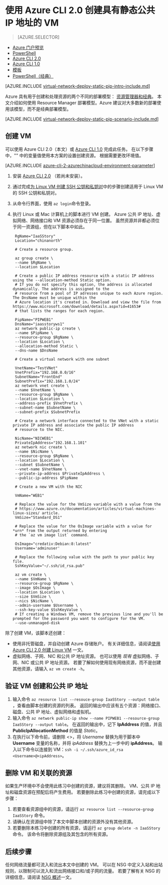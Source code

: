 <properties
    pageTitle="创建具有静态公共 IP 地址的 VM — Azure CLI 2.0 | Azure"
    description="了解如何使用 Azure 命令行接口 (CLI) 2.0 创建具有静态公共 IP 地址的 VM。"
    services="virtual-network"
    documentationcenter="na"
    author="jimdial"
    manager="timlt"
    editor=""
    tags="azure-resource-manager"
    translationtype="Human Translation" />
<tags
    ms.assetid="55bc21b0-2a45-4943-a5e7-8d785d0d015c"
    ms.service="virtual-network"
    ms.devlang="azurecli"
    ms.topic="article"
    ms.tgt_pltfrm="na"
    ms.workload="infrastructure-services"
    ms.date="03/15/2016"
    wacn.date="05/02/2017"
    ms.author="jdial"
    ms.custom="H1Hack27Feb2017"
    ms.sourcegitcommit="78da854d58905bc82228bcbff1de0fcfbc12d5ac"
    ms.openlocfilehash="e01b221f15a937d2e96bdb7ebe001d5e90bdfebb"
    ms.lasthandoff="04/22/2017" />

# <a name="create-a-vm-with-a-static-public-ip-address-using-the-azure-cli-20"></a>使用 Azure CLI 2.0 创建具有静态公共 IP 地址的 VM
> [AZURE.SELECTOR]
- [Azure 门户预览](/documentation/articles/virtual-network-deploy-static-pip-arm-portal/)
- [PowerShell](/documentation/articles/virtual-network-deploy-static-pip-arm-ps/)
- [Azure CLI 2.0](/documentation/articles/virtual-network-deploy-static-pip-arm-cli/)
- [Azure CLI 1.0](/documentation/articles/virtual-network-deploy-static-pip-cli-nodejs/)
- [模板](/documentation/articles/virtual-network-deploy-static-pip-arm-template/)
- [PowerShell（经典）](/documentation/articles/virtual-networks-reserved-public-ip/)

[AZURE.INCLUDE [virtual-network-deploy-static-pip-intro-include.md](../../includes/virtual-network-deploy-static-pip-intro-include.md)]

Azure 具有用于创建和处理资源的两个不同的部署模型： [资源管理器和经典](/documentation/articles/resource-manager-deployment-model/)。 本文介绍如何使用 Resource Manager 部署模型。Azure 建议对大多数新的部署使用该模型，而不是经典部署模型。

[AZURE.INCLUDE [virtual-network-deploy-static-pip-scenario-include.md](../../includes/virtual-network-deploy-static-pip-scenario-include.md)]

## <a name = "create"></a>创建 VM

可以使用 Azure CLI 2.0（本文）或 [Azure CLI 1.0](/documentation/articles/virtual-network-deploy-static-pip-cli-nodejs/) 完成此任务。 在以下步骤中，"" 中的变量值使用本方案的设置创建资源。 根据需要更改环境值。

[AZURE.INCLUDE [azure-cli-2-azurechinacloud-environment-parameter](../../includes/azure-cli-2-azurechinacloud-environment-parameter.md)]

1. 安装 [Azure CLI 2.0](https://docs.microsoft.com/zh-cn/cli/azure/install-az-cli2) （若尚未安装）。
2. 通过完成[为 Linux VM 创建 SSH 公钥和私钥对](/documentation/articles/virtual-machines-linux-mac-create-ssh-keys/)中的步骤创建适用于 Linux VM 的 SSH 公钥和私钥对。
3. 从命令行界面，使用 `az login`命令登录。
4. 执行 Linux 或 Mac 计算机上的脚本进行 VM 创建。 Azure 公共 IP 地址、虚拟网络、网络接口和 VM 资源必须存在于同一位置。 虽然资源并非都必须位于同一资源组，但在以下脚本中如此。

        RgName="IaaSStory"
        Location="chinanorth"

        # Create a resource group.

        az group create \
        --name $RgName \
        --location $Location

        # Create a public IP address resource with a static IP address using the --allocation-method Static option.
        # If you do not specify this option, the address is allocated dynamically. The address is assigned to the
        # resource from a pool of IP adresses unique to each Azure region. The DnsName must be unique within the
        # Azure location it's created in. Download and view the file from https://www.microsoft.com/download/details.aspx?id=41653#
        # that lists the ranges for each region.

        PipName="PIPWEB1"
        DnsName="iaasstoryws1"
        az network public-ip create \
        --name $PipName \
        --resource-group $RgName \
        --location $Location \
        --allocation-method Static \
        --dns-name $DnsName

        # Create a virtual network with one subnet

        VnetName="TestVNet"
        VnetPrefix="192.168.0.0/16"
        SubnetName="FrontEnd"
        SubnetPrefix="192.168.1.0/24"
        az network vnet create \
        --name $VnetName \
        --resource-group $RgName \
        --location $Location \
        --address-prefix $VnetPrefix \
        --subnet-name $SubnetName \
        --subnet-prefix $SubnetPrefix

        # Create a network interface connected to the VNet with a static private IP address and associate the public IP address
        # resource to the NIC.

        NicName="NICWEB1"
        PrivateIpAddress="192.168.1.101"
        az network nic create \
        --name $NicName \
        --resource-group $RgName \
        --location $Location \
        --subnet $SubnetName \
        --vnet-name $VnetName \
        --private-ip-address $PrivateIpAddress \
        --public-ip-address $PipName

        # Create a new VM with the NIC

        VmName="WEB1"

        # Replace the value for the VmSize variable with a value from the
        # https://www.azure.cn/documentation/articles/virtual-machines-linux-sizes/ article.
        VmSize="Standard_DS1"

        # Replace the value for the OsImage variable with a value for *urn* from the output returned by entering
        # the `az vm image list` command. 

        OsImage="credativ:Debian:8:latest"
        Username='adminuser'

        # Replace the following value with the path to your public key file.
        SshKeyValue="~/.ssh/id_rsa.pub"

        az vm create \
        --name $VmName \
        --resource-group $RgName \
        --image $OsImage \
        --location $Location \
        --size $VmSize \
        --nics $NicName \
        --admin-username $Username \
        --ssh-key-value $SshKeyValue \
        # If creating a Windows VM, remove the previous line and you'll be prompted for the password you want to configure for the VM.
        --use-unmanaged-disk

除了创建 VM，该脚本还创建：
- 使用非托管磁盘，并自动创建 Azure 存储账户。 有关详细信息，请阅读[使用 Azure CLI 2.0 创建 Linux VM](/documentation/articles/virtual-machines-linux-quick-create-cli/) 一文。
- 虚拟网络、子网、NIC 和公共 IP 地址资源。 也可以使用 *现有* 虚拟网络、子网、NIC 或公共 IP 地址资源。 若要了解如何使用现有网络资源，而不是创建其他资源，请输入 `az vm create -h`。

## <a name = "validate"></a>验证 VM 创建和公共 IP 地址

1. 输入命令 `az resource list --resouce-group IaaSStory --output table` ，查看由脚本创建的资源的列表。 返回的输出中应该有五个资源：网络接口、磁盘、公共 IP 地址、虚拟网络和虚拟机。
2. 输入命令 `az network public-ip show --name PIPWEB1 --resource-group IaaSStory --output table`。 在返回的输出中，记下 **IpAddress** 的值，并且 **PublicIpAllocationMethod** 的值是 *Static*。
3. 在执行以下命令前，请删除 <>，将 *Username* 替换为用于脚本中 **Username** 变量的名称，并将 *ipAddress* 替换为上一步中的 **ipAddress**。 输入以下命令以连接到 VM：`ssh -i ~/.ssh/azure_id_rsa <Username>@<ipAddress>`。 

## <a name= "clean-up"></a>删除 VM 和关联的资源

如果生产环境中不会使用此练习中创建的资源，建议将其删除。 VM、公共 IP 地址和磁盘资源在预配后将产生费用。 若要删除此练习中创建的资源，请完成以下步骤：

1. 若要查看资源组中的资源，请运行 `az resource list --resource-group IaaSStory` 命令。
2. 请确认在资源组中除了本文中脚本创建的资源外没有其他资源。 
3. 若要删除本练习中创建的所有资源，请运行 `az group delete -n IaaSStory` 命令。 该命令将删除资源组及其包含的所有资源。

## <a name="next-steps"></a>后续步骤

任何网络流量都可流入和流出本文中创建的 VM。 可以在 NSG 中定义入站和出站规则，以限制可以流入和流出网络接口和/或子网的流量。 若要了解有关 NSG 的详细信息，请阅读 [NSG 概述](/documentation/articles/virtual-networks-nsg/)一文。

<!--Update_Description: wording update-->